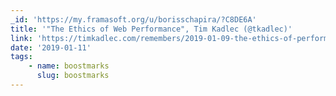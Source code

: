 ```yaml
---
_id: 'https://my.framasoft.org/u/borisschapira/?C8DE6A'
title: '"The Ethics of Web Performance", Tim Kadlec (@tkadlec)'
link: 'https://timkadlec.com/remembers/2019-01-09-the-ethics-of-performance/'
date: '2019-01-11'
tags:
    - name: boostmarks
      slug: boostmarks
---
```


<div class="markdown"><p></p></div>
